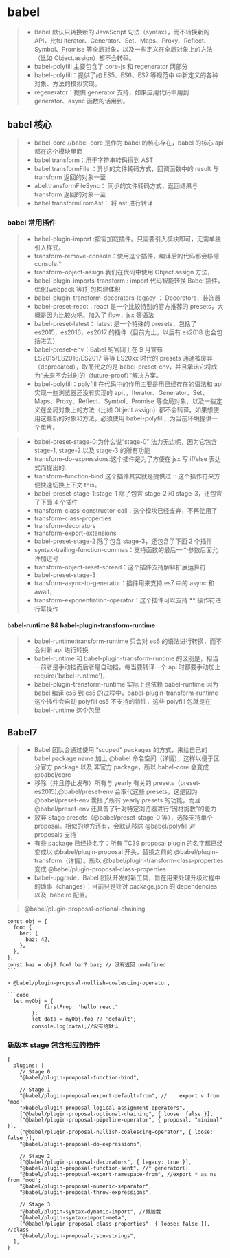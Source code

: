 # babel

> -   Babel 默认只转换新的 JavaScript 句法（syntax），而不转换新的 API，比如 Iterator、Generator、Set、Maps、Proxy、Reflect、Symbol、Promise 等全局对象，以及一些定义在全局对象上的方法（比如 Object.assign）都不会转码。
> -   babel-polyfill 主要包含了 core-js 和 regenerator 两部分
> -   babel-polyfill：提供了如 ES5、ES6、ES7 等规范中 中新定义的各种对象、方法的模拟实现。
> -   regenerator：提供 generator 支持，如果应用代码中用到 generator、async 函数的话用到。

## babel 核心

> -   babel-core //babel-core 是作为 babel 的核心存在，babel 的核心 api 都在这个模块里面
> -   babel.transform：用于字符串转码得到 AST
> -   babel.transformFile ：异步的文件转码方式，回调函数中的 result 与 transform 返回的对象一至
> -   abel.transformFileSync： 同步的文件转码方式，返回结果与 transform 返回的对象一至
> -   babel.transformFromAst： 将 ast 进行转译

### babel 常用插件

> -   babel-plugin-import :按需加载插件。只需要引入模块即可，无需单独引入样式。
> -   transform-remove-console：使用这个插件，编译后的代码都会移除 console.\*
> -   transform-object-assign 我们在代码中使用 Object.assign 方法，
> -   babel-plugin-imports-transform : import 代码智能转换 Babel 插件，优化(webpack 等)打包构建体积
> -   babel-plugin-transform-decorators-legacy ： Decorators，装饰器
> -   babel-preset-react：react 是一个比较特别的官方推荐的 presets，大概是因为比较火吧。加入了 flow，jsx 等语法
> -   babel-preset-latest： latest 是一个特殊的 presets，包括了 es2015，es2016，es2017 的插件（目前为止，以后有 es2018 也会包括进去）
> -   babel-preset-env：Babel 的官网上在 9 月宣布 ES2015/ES2016/ES2017 等等 ES20xx 时代的 presets 通通被废弃（deprecated），取而代之的是 babel-preset-env，并且承诺它将成为“未来不会过时的（future-proof）”解决方案。
> -   babel-polyfill：polyfill 在代码中的作用主要是用已经存在的语法和 api 实现一些浏览器还没有实现的 api，，Iterator、Generator、Set、Maps、Proxy、Reflect、Symbol、Promise 等全局对象，以及一些定义在全局对象上的方法（比如 Object.assign）都不会转译。如果想使用这些新的对象和方法，必须使用 babel-polyfill，为当前环境提供一个垫片。

> -   babel-preset-stage-0:为什么说“stage-0” 法力无边呢，因为它包含 stage-1, stage-2 以及 stage-3 的所有功能
> -   transform-do-expressions:这个插件是为了方便在 jsx 写 if/else 表达式而提出的.
> -   transform-function-bind:这个插件其实就是提供过 :: 这个操作符来方便快速切换上下文 this。
> -   babel-preset-stage-1:stage-1 除了包含 stage-2 和 stage-3，还包含了下面 4 个插件
> -   transform-class-constructor-call：这个模块已经废弃，不再使用了
> -   transform-class-properties
> -   transform-decorators
> -   transform-export-extensions
> -   babel-preset-stage-2 除了包含 stage-3，还包含了下面 2 个插件
> -   syntax-trailing-function-commas：支持函数的最后一个参数后面允许加逗号
> -   transform-object-reset-spread：这个插件支持解释扩展运算符
> -   babel-preset-stage-3
> -   transform-async-to-generator：插件用来支持 es7 中的 async 和 await，
> -   transform-exponentiation-operator：这个插件可以支持 \*\* 操作符进行幂操作

#### babel-runtime && babel-plugin-transform-runtime

> -   babel-runtime:transform-runtime 只会对 es6 的语法进行转换，而不会对新 api 进行转换
> -   babel-runtime 和 babel-plugin-transform-runtime 的区别是，相当一前者是手动挡而后者是自动挡，每当要转译一个 api 时都要手动加上 require('babel-runtime')，
> -   babel-plugin-transform-runtime 实际上是依赖 babel-runtime 因为 babel 编译 es6 到 es5 的过程中，babel-plugin-transform-runtime 这个插件会自动 polyfill es5 不支持的特性，这些 polyfill 包就是在 babel-runtime 这个包里

## Babel7

> -   Babel 团队会通过使用 “scoped” packages 的方式，来给自己的 babel package name 加上 @babel 命名空间（详情），这样以便于区分官方 package 以及 非官方 package，所以 babel-core 会变成 @babel/core
> -   移除（并且停止发布）所有与 yearly 有关的 presets（preset-es2015),@babel/preset-env 会取代这些 presets，这是因为 @babel/preset-env 囊括了所有 yearly presets 的功能，而且 @babel/preset-env 还具备了针对特定浏览器进行“因材施教”的能力
> -   放弃 Stage presets（@babel/preset-stage-0 等），选择支持单个 proposal。相似的地方还有，会默认移除 @babel/polyfill 对 proposals 支持
> -   有些 package 已经换名字：所有 TC39 proposal plugin 的名字都已经变成以 @babel/plugin-proposal 开头，替换之前的 @babel/plugin-transform（详情）。所以 @babel/plugin-transform-class-properties 变成 @babel/plugin-proposal-class-properties
> -   babel-upgrade，Babel 团队开发的新工具，旨在用来处理升级过程中的琐事（changes）：目前只是针对 package.json 的 dependencies 以及 .babelrc 配置。

> @babel/plugin-proposal-optional-chaining

````code
const obj = {
  foo: {
    bar: {
      baz: 42,
    },
  },
};
const baz = obj?.foo?.bar?.baz; // 没有返回 undefined
```

> @babel/plugin-proposal-nullish-coalescing-operator,

```code
  let myObj = {
            firstProp: 'hello react'
        };
        let data = myObj.foo ?? 'default';
        console.log(data);//没有给默认
````

### 新版本 stage 包含相应的插件

```code
{
  plugins: [
    // Stage 0
    "@babel/plugin-proposal-function-bind",

    // Stage 1
    "@babel/plugin-proposal-export-default-from", //    export v from 'mod'
    "@babel/plugin-proposal-logical-assignment-operators",
    ["@babel/plugin-proposal-optional-chaining", { loose: false }],
    ["@babel/plugin-proposal-pipeline-operator", { proposal: "minimal" }],
    ["@babel/plugin-proposal-nullish-coalescing-operator", { loose: false }],
    "@babel/plugin-proposal-do-expressions",

    // Stage 2
    ["@babel/plugin-proposal-decorators", { legacy: true }],
    "@babel/plugin-proposal-function-sent", //* generator()
    "@babel/plugin-proposal-export-namespace-from", //export * as ns from 'mod';
    "@babel/plugin-proposal-numeric-separator",
    "@babel/plugin-proposal-throw-expressions",

    // Stage 3
    "@babel/plugin-syntax-dynamic-import", //懒加载
    "@babel/plugin-syntax-import-meta",
    ["@babel/plugin-proposal-class-properties", { loose: false }], //class
    "@babel/plugin-proposal-json-strings",
  ],
}
```
